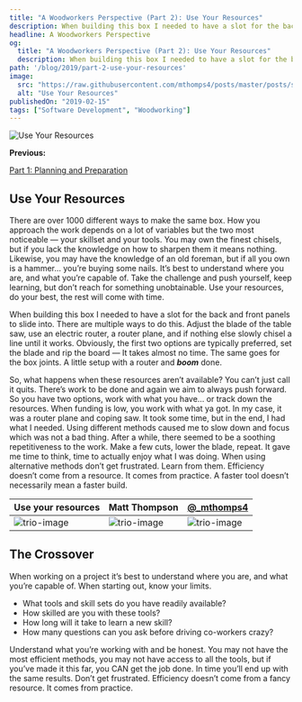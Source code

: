 ```yaml
---
title: "A Woodworkers Perspective (Part 2): Use Your Resources"
description: When building this box I needed to have a slot for the back and front panels to slide into. There are multiple ways to do this. Adjust the blade of the table saw, use an electric router, a router plane, and if nothing else slowly chisel a line until it works. Obviously, the first two options are typically preferred, set the blade and rip the board — It takes almost no time. The same goes for the box joints. A little setup with a router and ***boom*** done.
headline: A Woodworkers Perspective
og:
  title: "A Woodworkers Perspective (Part 2): Use Your Resources"
  description: When building this box I needed to have a slot for the back and front panels to slide into. There are multiple ways to do this. Adjust the blade of the table saw, use an electric router, a router plane, and if nothing else slowly chisel a line until it works. Obviously, the first two options are typically preferred, set the blade and rip the board — It takes almost no time. The same goes for the box joints. A little setup with a router and ***boom*** done.
path: '/blog/2019/part-2-use-your-resources'
image:
  src: "https://raw.githubusercontent.com/mthomps4/posts/master/posts/software_development_a_woodworkers_perspective/images/part2/IMG_3957.jpg"
  alt: "Use Your Resources"
publishedOn: "2019-02-15"
tags: ["Software Development", "Woodworking"]
---
```


<img src="https://raw.githubusercontent.com/mthomps4/posts/master/posts/software_development_a_woodworkers_perspective/images/part2/IMG_3957.jpg" alt="Use Your Resources" class="featured-image">

**Previous:**

[Part 1: Planning and Preparation](https://mthomps4.com/blog/2019/part-1-planning-and-preparation)

## Use Your Resources

There are over 1000 different ways to make the same box. How you approach the work depends on a lot of variables but the two most noticeable — your skillset and your tools. You may own the finest chisels, but if you lack the knowledge on how to sharpen them it means nothing. Likewise, you may have the knowledge of an old foreman, but if all you own is a hammer… you’re buying some nails. It’s best to understand where you are, and what you’re capable of. Take the challenge and push yourself, keep learning, but don’t reach for something unobtainable. Use your resources, do your best, the rest will come with time.

When building this box I needed to have a slot for the back and front panels to slide into. There are multiple ways to do this. Adjust the blade of the table saw, use an electric router, a router plane, and if nothing else slowly chisel a line until it works. Obviously, the first two options are typically preferred, set the blade and rip the board — It takes almost no time. The same goes for the box joints. A little setup with a router and ***boom*** done.

So, what happens when these resources aren’t available? You can’t just call it quits. There’s work to be done and again we aim to always push forward. So you have two options, work with what you have… or track down the resources. When funding is low, you work with what ya got. In my case, it was a router plane and coping saw. It took some time, but in the end, I had what I needed. Using different methods caused me to slow down and focus which was not a bad thing. After a while, there seemed to be a soothing repetitiveness to the work. Make a few cuts, lower the blade, repeat. It gave me time to think, time to actually enjoy what I was doing. When using alternative methods don’t get frustrated. Learn from them. Efficiency doesn’t come from a resource. It comes from practice. A faster tool doesn’t necessarily mean a faster build.

 | Use your resources                                                                                                                                    | Matt Thompson                                                                                                                                         | [@_mthomps4](https://instagram.com/_mthomps4)                                                                                                         |
 | ----------------------------------------------------------------------------------------------------------------------------------------------------- | ----------------------------------------------------------------------------------------------------------------------------------------------------- | ----------------------------------------------------------------------------------------------------------------------------------------------------- |
 | ![trio-image](https://raw.githubusercontent.com/mthomps4/posts/master/posts/software_development_a_woodworkers_perspective/images/part2/IMG_3795.jpg) | ![trio-image](https://raw.githubusercontent.com/mthomps4/posts/master/posts/software_development_a_woodworkers_perspective/images/part2/IMG_3814.jpg) | ![trio-image](https://raw.githubusercontent.com/mthomps4/posts/master/posts/software_development_a_woodworkers_perspective/images/part2/IMG_3815.jpg) |

## The Crossover

When working on a project it’s best to understand where you are, and what you’re capable of. When starting out, know your limits.

- What tools and skill sets do you have readily available?
- How skilled are you with these tools?
- How long will it take to learn a new skill?
- How many questions can you ask before driving co-workers crazy?

Understand what you’re working with and be honest. You may not have the most efficient methods, you may not have access to all the tools, but if you’ve made it this far, you CAN get the job done. In time you’ll end up with the same results. Don’t get frustrated. Efficiency doesn’t come from a fancy resource. It comes from practice.
